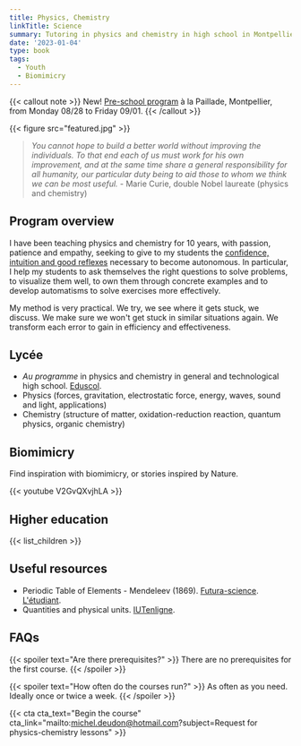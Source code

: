 ```yaml
---
title: Physics, Chemistry
linkTitle: Science
summary: Tutoring in physics and chemistry in high school in Montpellier. Training in Earth observation science for masters/PhD.
date: '2023-01-04'
type: book
tags:
  - Youth
  - Biomimicry
---
```


{{< callout note >}}
New! <a href="https://www.mtpcours.fr/en/p/stage-maths-montpellier/">Pre-school program</a> à la Paillade, Montpellier, from Monday 08/28 to Friday 09/01.
{{< /callout >}}

{{< figure src="featured.jpg" >}}

> <i> You cannot hope to build a better world without improving the individuals. To that end each of us must work for his own improvement, and at the same time share a general responsibility for all humanity, our particular duty being to aid those to whom we think we can be most useful. </i> - Marie Curie, double Nobel laureate (physics and chemistry)

## Program overview

I have been teaching physics and chemistry for 10 years, with passion, patience and empathy, seeking to give to my students the [confidence, intuition and good reflexes](https://www.mtpcours.fr/en/p/7-astuces-pour-progresser-en-maths/) necessary to become autonomous. In particular, I help my students to ask themselves the right questions to solve problems, to visualize them well, to own them through concrete examples and to develop automatisms to solve exercises more effectively.

My method is very practical. We try, we see where it gets stuck, we discuss. We make sure we won't get stuck in similar situations again. We transform each error to gain in efficiency and effectiveness.

## Lycée

- <i>Au programme</i> in physics and chemistry in general and technological high school. [Eduscol](https://eduscol.education.fr/1648/programmes-et-ressources-en-physique-chimie-voie-gt).
- Physics (forces, gravitation, electrostatic force, energy, waves, sound and light, applications)
- Chemistry (structure of matter, oxidation-reduction reaction, quantum physics, organic chemistry)

## Biomimicry

Find inspiration with biomimicry, or stories inspired by Nature.

{{< youtube V2GvQXvjhLA >}}

## Higher education

{{< list_children >}}

## Useful resources
- Periodic Table of Elements - Mendeleev (1869). [Futura-science](https://cdn.futura-sciences.com/cdn-cgi/image/width=1000,quality=60,format=auto/sources/images/tableau-de-Mendeleiev.jpg). [L'étudiant](https://www.letudiant.fr/college/methodologie-college/article/tableau-periodique-des-elements-introduction-et-repertoire.html).
- Quantities and physical units. [IUTenligne](https://public.iutenligne.net/mecanique/mecanique-du-solide/charbonnieras/mecanique/3.2.Img1.png).

## FAQs

{{< spoiler text="Are there prerequisites?" >}}
There are no prerequisites for the first course.
{{< /spoiler >}}

{{< spoiler text="How often do the courses run?" >}}
As often as you need. Ideally once or twice a week.
{{< /spoiler >}}

{{< cta cta_text="Begin the course" cta_link="mailto:michel.deudon@hotmail.com?subject=Request for physics-chemistry lessons" >}}